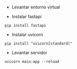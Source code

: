 - Levantar entorno virtual

- Instalar fastapi
```
pip install fastapi
```

- Instalar uvicorn
```
pip install "uvicorn[standard]"
```

- Levantar servidor
```
uvicorn main:app --reload
```